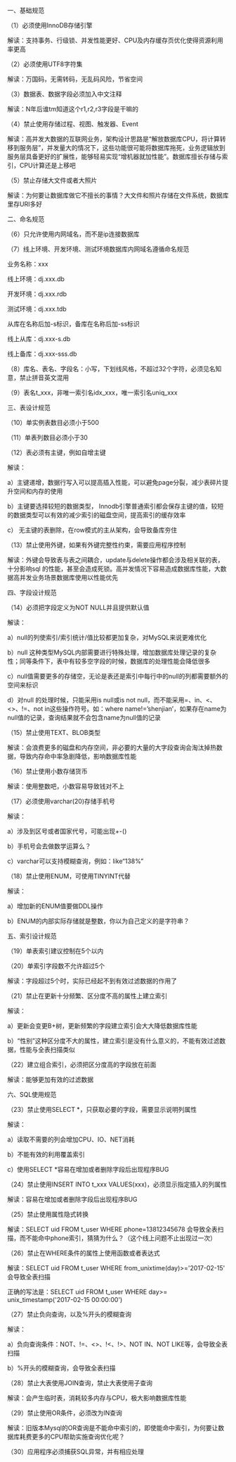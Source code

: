 一、基础规范

（1）必须使用InnoDB存储引擎

解读：支持事务、行级锁、并发性能更好、CPU及内存缓存页优化使得资源利用率更高

 

（2）必须使用UTF8字符集

解读：万国码，无需转码，无乱码风险，节省空间

 

（3）数据表、数据字段必须加入中文注释

解读：N年后谁tm知道这个r1,r2,r3字段是干嘛的

 

（4）禁止使用存储过程、视图、触发器、Event

解读：高并发大数据的互联网业务，架构设计思路是“解放数据库CPU，将计算转移到服务层”，并发量大的情况下，这些功能很可能将数据库拖死，业务逻辑放到服务层具备更好的扩展性，能够轻易实现“增机器就加性能”。数据库擅长存储与索引，CPU计算还是上移吧

 

（5）禁止存储大文件或者大照片

解读：为何要让数据库做它不擅长的事情？大文件和照片存储在文件系统，数据库里存URI多好

 

二、命名规范

（6）只允许使用内网域名，而不是ip连接数据库

 

（7）线上环境、开发环境、测试环境数据库内网域名遵循命名规范

业务名称：xxx

线上环境：dj.xxx.db

开发环境：dj.xxx.rdb

测试环境：dj.xxx.tdb

从库在名称后加-s标识，备库在名称后加-ss标识

线上从库：dj.xxx-s.db

线上备库：dj.xxx-sss.db

 

（8）库名、表名、字段名：小写，下划线风格，不超过32个字符，必须见名知意，禁止拼音英文混用

 

（9）表名t_xxx，非唯一索引名idx_xxx，唯一索引名uniq_xxx

 

三、表设计规范

（10）单实例表数目必须小于500

 

（11）单表列数目必须小于30

 

（12）表必须有主键，例如自增主键

解读：

a）主键递增，数据行写入可以提高插入性能，可以避免page分裂，减少表碎片提升空间和内存的使用

b）主键要选择较短的数据类型， Innodb引擎普通索引都会保存主键的值，较短的数据类型可以有效的减少索引的磁盘空间，提高索引的缓存效率

c） 无主键的表删除，在row模式的主从架构，会导致备库夯住

 

（13）禁止使用外键，如果有外键完整性约束，需要应用程序控制

解读：外键会导致表与表之间耦合，update与delete操作都会涉及相关联的表，十分影响sql 的性能，甚至会造成死锁。高并发情况下容易造成数据库性能，大数据高并发业务场景数据库使用以性能优先

 

四、字段设计规范

（14）必须把字段定义为NOT NULL并且提供默认值

解读：

a）null的列使索引/索引统计/值比较都更加复杂，对MySQL来说更难优化

b）null 这种类型MySQL内部需要进行特殊处理，增加数据库处理记录的复杂性；同等条件下，表中有较多空字段的时候，数据库的处理性能会降低很多

c）null值需要更多的存储空，无论是表还是索引中每行中的null的列都需要额外的空间来标识

d）对null 的处理时候，只能采用is null或is not null，而不能采用=、in、<、<>、!=、not in这些操作符号。如：where name!=’shenjian’，如果存在name为null值的记录，查询结果就不会包含name为null值的记录

 

（15）禁止使用TEXT、BLOB类型

解读：会浪费更多的磁盘和内存空间，非必要的大量的大字段查询会淘汰掉热数据，导致内存命中率急剧降低，影响数据库性能

 

（16）禁止使用小数存储货币

解读：使用整数吧，小数容易导致钱对不上

 

（17）必须使用varchar(20)存储手机号

解读：

a）涉及到区号或者国家代号，可能出现+-()

b）手机号会去做数学运算么？

c）varchar可以支持模糊查询，例如：like“138%”

 

（18）禁止使用ENUM，可使用TINYINT代替

解读：

a）增加新的ENUM值要做DDL操作

b）ENUM的内部实际存储就是整数，你以为自己定义的是字符串？

 

五、索引设计规范

（19）单表索引建议控制在5个以内

 

（20）单索引字段数不允许超过5个

解读：字段超过5个时，实际已经起不到有效过滤数据的作用了

 

（21）禁止在更新十分频繁、区分度不高的属性上建立索引

解读：

a）更新会变更B+树，更新频繁的字段建立索引会大大降低数据库性能

b）“性别”这种区分度不大的属性，建立索引是没有什么意义的，不能有效过滤数据，性能与全表扫描类似

 

（22）建立组合索引，必须把区分度高的字段放在前面

解读：能够更加有效的过滤数据

 

六、SQL使用规范

（23）禁止使用SELECT *，只获取必要的字段，需要显示说明列属性

解读：

a）读取不需要的列会增加CPU、IO、NET消耗

b）不能有效的利用覆盖索引

c）使用SELECT *容易在增加或者删除字段后出现程序BUG

 

（24）禁止使用INSERT INTO t_xxx VALUES(xxx)，必须显示指定插入的列属性

解读：容易在增加或者删除字段后出现程序BUG

 

（25）禁止使用属性隐式转换

解读：SELECT uid FROM t_user WHERE phone=13812345678 会导致全表扫描，而不能命中phone索引，猜猜为什么？（这个线上问题不止出现过一次）

 

（26）禁止在WHERE条件的属性上使用函数或者表达式

解读：SELECT uid FROM t_user WHERE from_unixtime(day)>='2017-02-15' 会导致全表扫描

正确的写法是：SELECT uid FROM t_user WHERE day>= unix_timestamp('2017-02-15 00:00:00')

 

（27）禁止负向查询，以及%开头的模糊查询

解读：

a）负向查询条件：NOT、!=、<>、!<、!>、NOT IN、NOT LIKE等，会导致全表扫描

b）%开头的模糊查询，会导致全表扫描

 

（28）禁止大表使用JOIN查询，禁止大表使用子查询

解读：会产生临时表，消耗较多内存与CPU，极大影响数据库性能

 

（29）禁止使用OR条件，必须改为IN查询

解读：旧版本Mysql的OR查询是不能命中索引的，即使能命中索引，为何要让数据库耗费更多的CPU帮助实施查询优化呢？

 

（30）应用程序必须捕获SQL异常，并有相应处理